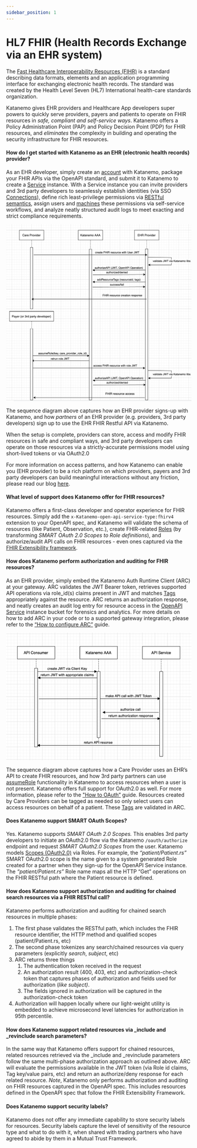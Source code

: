 ```yaml
---
sidebar_position: 1
---
```


# HL7 FHIR (Health Records Exchange via an EHR system)

The [Fast Healthcare Interoperability Resources (FIHR)](http://hl7.org/fhir/) is a standard describing data formats, elements and an application programming interface for exchanging electronic health records. The standard was created by the Health Level Seven (HL7) International health-care standards organization.

Katanemo gives EHR providers and Healthcare App developers super powers to quickly serve providers, payers and patients to operate on FHIR resources in _safe, compliant and self-service ways_. Katanemo offers a Policy Administration Point (PAP) and Policy Decision Point (PDP) for FHIR resources, and _eliminates_ the complexity in building and operating the security infrastructure for FHIR resources. 

#### How do I get started with Katanemo as an EHR (electronic health records) provider?
As an EHR developer, simply create an [account](../accounts) with Katanemo, package your FHIR APIs via the OpenAPI standard, and submit it to Katanemo to create a [Service](../concepts/service) instance. With a Service instance you can invite providers and 3rd party developers to seamlessly establish identities (via SSO [Connections](../concepts/connections)), define rich least-privilege permissions via [RESTful semantics](../concepts/roles), assign users and [machines](../concepts/keys) these permissions via self-service workflows, and analyze neatly structured audit logs to meet exacting and strict compliance requirements.

![sequence-diagram.png](..%2F..%2Fstatic%2Fimg%2Fsequence-diagram.png)

The sequence diagram above captures how an EHR provider signs-up with Katanemo, and how _partners_ of an EHR provider (e.g. providers, 3rd party developers) sign up to use the EHR FHIR Restful API via Katanemo.

When the setup is complete, providers can store, access and modify FHIR resources in safe and compliant ways, and 3rd party developers can operate on those resources via a strictly-accurate permissions model using short-lived tokens or via OAuth2.0

For more information on access patterns, and how Katanemo can enable you (EHR provider) to be a rich platform on which providers, payers and 3rd party developers can build meaningful interactions without any friction, please read our blog [here](#).

#### What level of support does Katanemo offer for FHIR resources?

Katanemo offers a first-class developer and operator experience for FHIR resources. Simply add the `x-Katanemo-open-api-service-type:fhirv4` extension to your OpenAPI spec, and Katanemo will validate the schema of resources (like Patient, Observation,  etc.), create FHIR-related [Roles](../concepts/roles) (by transforming _SMART OAuth 2.0 Scopes to Role definitions_), and authorize/audit API calls on FHIR resources - even ones captured via the [FHIR Extensibility framework](https://hl7.org/fhir/extensibility.html). 

#### How does Katanemo perform authorization and auditing for FHIR resources? 

As an EHR provider, simply embed the Katanemo Auth Runtime Client (ARC) at your gateway. ARC validates the JWT Bearer token, retrieves supported API operations via role_id(s) claims present in JWT and matches [Tags](../concepts/resource-access-via-tags) appropriately against the resource. ARC returns an authorization response, and neatly creates an audit log entry for resource access in the [OpenAPI Service](../concepts/service) instance bucket for forensics and analytics. For more details on how to add ARC in your code or to a supported gateway integration, please refer to the [“How to configure ARC”](../how-to-guides/katanemo-sdk-integration) guide. 


![sequence-diagram-2.png](..%2F..%2Fstatic%2Fimg%2Fsequence-diagram-2.png)

The sequence diagram above captures how a Care Provider uses an EHR’s API to create FHIR resources, and how 3rd party partners can use [assumeRole](../concepts/roles#assumerole) functionality in Katanemo to access resources when a user is not present. Katanemo offers full support for OAuth2.0 as well. For more information, please refer to the ["How to OAuth”](../how-to-guides/katanemo-sdk-integration) guide. Resources created by Care Providers can be tagged as needed so only select users can access resources on behalf of a patient. These [Tags](../concepts/resource-access-via-tags) are validated in ARC.

#### Does Katanemo support SMART OAuth Scopes? 
Yes. Katanemo supports _SMART OAuth 2.0 Scopes._ This enables 3rd party developers to initiate an OAuth2.0 flow via the Katanemo `/oauth/authorize` endpoint and request _SMART OAuth2.0 Scopes_ from the user. Katanemo models [Scopes (OAuth2.0)](../concepts/scopes-oauth) via Roles. For example, the _“patient/Patient.rs”_ SMART OAuth2.0 scope is the name given to a system generated Role created for a partner when they sign-up for the OpenAPI Service instance. The _“patient/Patient.rs”_ Role name maps all the HTTP “Get” operations on the FHIR RESTful path where the Patient resource is defined. 



#### How does Katanemo support authorization and auditing for chained search resources via a FHIR RESTful call? 
Katanemo performs authorization and auditing for chained search resources in multiple phases:

1. The first phase validates the RESTful path, which includes the FHIR resource identifier, the HTTP method and qualified scopes (patient/Patient.rs, etc)
2. The second phase tokenizes any search/chained resources via query parameters (explicitly _search_, _subject_, etc)
3. ARC returns three things
    1. The authentication token received in the request
    2. An authorization result (400, 403, etc) and authorization-check token that captures phases of authorization and fields used for authorization (_like subject)_.
    3. The fields ignored in authorization will be captured in the authorization-check token
1. Authorization will happen locally where our light-weight utility is embedded to achieve microsecond level latencies for authorization in 95th percentile.


#### How does Katanemo support related resources via _include and _revinclude search parameters?

In the same way that Katanemo offers support for chained resources, related resources retrieved via the _include and _revinclude parameters follow the same multi-phase authorization approach as outlined above. ARC will evaluate the permissions available in the JWT token (via Role id claims, Tag key/value pairs, etc) and return an authorize/deny response for each related resource. _Note_, Katanemo only performs authorization and auditing  on FHIR resources captured in the OpenAPI spec. This includes resources defined in the OpenAPI spec that follow the FHIR Extensibility Framework.



#### Does Katanemo support security labels?

Katanemo does not offer any immediate capability to store security labels for resources. Security labels capture the level of sensitivity of the resource type and what to do with it, when shared with trading partners who have agreed to abide by them in a Mutual Trust Framework.

